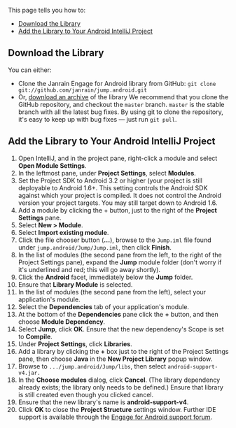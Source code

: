 This page tells you how to:

*   [Download the Library](documentation/mobile-libraries/jump-for-android/intellij-project-setup/#download-the-library)
*   [Add the Library to Your Android IntelliJ Project](documentation/mobile-libraries/jump-for-android/intellij-project-setup/#add-the-library-to-your-android-intellij-project)

## Download the Library

You can either:

*   Clone the Janrain Engage for Android library from GitHub:
`git clone git://github.com/janrain/jump.android.git`
*   Or, [download an archive](http://github.com/janrain/jump.android/tags) of the library
We recommend that you clone the GitHub repository, and checkout the `master` branch. `master` is the stable branch with all the latest bug fixes. By using git to clone the repository, it's easy to keep up with bug fixes — just run `git pull`.

## Add the Library to Your Android IntelliJ Project

1.  Open IntelliJ, and in the project pane, right-click a module and select **Open Module Settings**.
2.  In the leftmost pane, under **Project Settings**, select **Modules**.
3.  Set the Project SDK to Android 3.2 or higher (your project is still deployable to Android 1.6+. This setting controls the Android SDK against which your project is compiled. It does not control the Android version your project targets. You may still target down to Android 1.6.
4.  Add a module by clicking the + button, just to the right of the **Project Settings** pane.
5.  Select **New > Module**.
6.  Select **Import existing module**.
7.  Click the file chooser button (**...**), browse to the `Jump.iml` file found under `jump.android/Jump/Jump.iml`, then click **Finish**.
8.  In the list of modules (the second pane from the left, to the right of the Project Settings pane), expand the **Jump** module folder (don't worry if it's underlined and red; this will go away shortly).
9.  Click the **Android** facet, immediately below the **Jump** folder.
10.  Ensure that **Library Module** is selected.
11.  In the list of modules (the second pane from the left), select your application's module.
12.  Select the **Dependencies** tab of your application's module.
13.  At the bottom of the **Dependencies** pane click the **+** button, and then choose **Module Dependency**.
14.  Select **Jump**, click **OK**. Ensure that the new dependency's Scope is set to **Compile**.
15.  Under **Project Settings**, click **Libraries**.
16.  Add a library by clicking the **+** box just to the right of the Project Settings pane, then choose **Java** in the **New Project Library** popup window.
17.  Browse to `.../jump.android/Jump/libs`, then select `android-support-v4.jar.`
18.  In the **Choose modules** dialog, click **Cancel**. (The library dependency already exists; the library only needs to be defined.) Ensure that library is still created even though you clicked cancel.
19.  Ensure that the new library's name is **android-support-v4**.
20.  Click **OK** to close the **Project Structure** settings window.
Further IDE support is available through the [Engage for Android support forum](https://support.janrain.com/forums/20122381-android-library-q-a).
